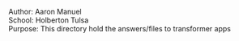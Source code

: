 Author: Aaron Manuel<br/>
School: Holberton Tulsa<br/>
Purpose: This directory hold the answers/files to transformer apps<br/>

